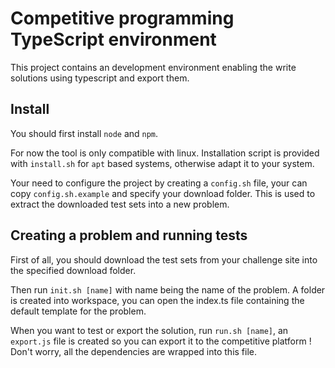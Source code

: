 # Competitive programming TypeScript environment

This project contains an development environment enabling the write solutions using typescript and export them.

## Install

You should first install `node` and `npm`.

For now the tool is only compatible with linux. Installation script is provided with `install.sh` for `apt` based systems, otherwise adapt it to your system.

Your need to configure the project by creating a `config.sh` file, your can copy `config.sh.example` and specify your download folder. This is used to extract the downloaded test sets into a new problem.

## Creating a problem and running tests

First of all, you should download the test sets from your challenge site into the specified download folder.

Then run `init.sh [name]` with name being the name of the problem. A folder is created into workspace, you can open the index.ts file containing the default template for the problem.

When you want to test or export the solution, run `run.sh [name]`, an `export.js` file is created so you can export it to the competitive platform ! Don't worry, all the dependencies are wrapped into this file.